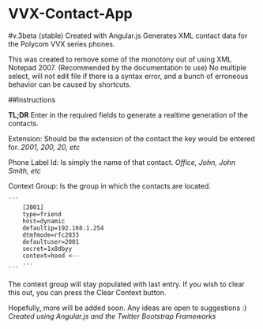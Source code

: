 VVX-Contact-App
===============
#v.3beta (stable)
Created with Angular.js
Generates XML contact data for the Polycom VVX series phones.  

This was created to remove some of the monotony out of using XML Notepad 2007. (Recommended by the documentation to use)
No multiple select, will not edit file if there is a syntax error, and a bunch of erroneous behavior can be caused by shortcuts.

##Instructions

**TL;DR** Enter in the required fields to generate a realtime generation of the contacts. 

Extension: Should be the extension of the contact the key would be entered for. *2001, 200, 20, etc*

Phone Label Id: Is simply the name of that contact.  *Office, John, John Smith, etc*

Context Group: Is the group in which the contacts are located.  

	```
		[2001]
		type=friend
		host=dynamic
		defaultip=192.168.1.254
		dtmfmode=rfc2833
		defaultuser=2001
		secret=1x8dbyy
		context=hood <--
		...
	```
The context group will stay populated with last entry.  If you wish to clear this out, you can press the Clear Context button.


	
Hopefully, more will be added soon.  Any ideas are open to suggestions :)
*Created using Angular.js and the Twitter Bootstrap Frameworks*
